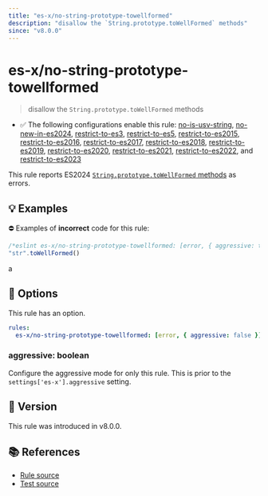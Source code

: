 ```yaml
---
title: "es-x/no-string-prototype-towellformed"
description: "disallow the `String.prototype.toWellFormed` methods"
since: "v8.0.0"
---
```


# es-x/no-string-prototype-towellformed
> disallow the `String.prototype.toWellFormed` methods

- ✅ The following configurations enable this rule: [no-is-usv-string], [no-new-in-es2024], [restrict-to-es3], [restrict-to-es5], [restrict-to-es2015], [restrict-to-es2016], [restrict-to-es2017], [restrict-to-es2018], [restrict-to-es2019], [restrict-to-es2020], [restrict-to-es2021], [restrict-to-es2022], and [restrict-to-es2023]

This rule reports ES2024 [`String.prototype.toWellFormed` methods](https://github.com/tc39/proposal-is-usv-string) as errors.

## 💡 Examples

⛔ Examples of **incorrect** code for this rule:

<eslint-playground type="bad">

```js
/*eslint es-x/no-string-prototype-towellformed: [error, { aggressive: true }] */
"str".toWellFormed()
```

</eslint-playground>a

## 🔧 Options

This rule has an option.

```yaml
rules:
  es-x/no-string-prototype-towellformed: [error, { aggressive: false }]
```

### aggressive: boolean

Configure the aggressive mode for only this rule.
This is prior to the `settings['es-x'].aggressive` setting.

## 🚀 Version

This rule was introduced in v8.0.0.

## 📚 References

- [Rule source](https://github.com/eslint-community/eslint-plugin-es-x/blob/master/lib/rules/no-string-prototype-towellformed.js)
- [Test source](https://github.com/eslint-community/eslint-plugin-es-x/blob/master/tests/lib/rules/no-string-prototype-towellformed.js)

[no-is-usv-string]: ../configs/index.md#no-is-usv-string
[no-new-in-es2024]: ../configs/index.md#no-new-in-es2024
[restrict-to-es3]: ../configs/index.md#restrict-to-es3
[restrict-to-es5]: ../configs/index.md#restrict-to-es5
[restrict-to-es2015]: ../configs/index.md#restrict-to-es2015
[restrict-to-es2016]: ../configs/index.md#restrict-to-es2016
[restrict-to-es2017]: ../configs/index.md#restrict-to-es2017
[restrict-to-es2018]: ../configs/index.md#restrict-to-es2018
[restrict-to-es2019]: ../configs/index.md#restrict-to-es2019
[restrict-to-es2020]: ../configs/index.md#restrict-to-es2020
[restrict-to-es2021]: ../configs/index.md#restrict-to-es2021
[restrict-to-es2022]: ../configs/index.md#restrict-to-es2022
[restrict-to-es2023]: ../configs/index.md#restrict-to-es2023
